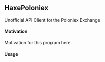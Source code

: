 
## HaxePoloniex
Unofficial API Client for the Poloniex Exchange

#### Motivation
Motivation for this program here.

#### Usage
```

```
